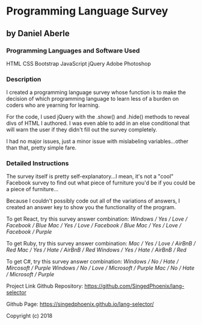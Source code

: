# Programming Language Survey
## by Daniel Aberle

### Programming Languages and Software Used
HTML
CSS
Bootstrap
JavaScript
jQuery
Adobe Photoshop

### Description
I created a programming language survey whose function is to make the decision of which programming language to learn less of a burden on coders who are yearning for learning.

For the code, I used jQuery with the .show() and .hide() methods to reveal divs of HTML I authored. I was even able to add in an else conditional that will warn the user if they didn't fill out the survey completely.

I had no major issues, just a minor issue with mislabeling variables...other than that, pretty simple fare.

### Detailed Instructions
The survey itself is pretty self-explanatory...I mean, it's not a "cool" Facebook survey to find out what piece of furniture you'd be if you could be a piece of furniture...

Because I couldn't possibly code out all of the variations of answers, I created an answer key to show you the functionality of the program.

To get React, try this survey answer combination:
_Windows / Yes / Love / Facebook / Blue
Mac / Yes / Love / Facebook / Blue
Mac / Yes / Love / Facebook / Purple_

To get Ruby, try this survey answer combination:
_Mac / Yes / Love / AirBnB / Red
Mac / Yes / Hate / AirBnB / Red
Windows / Yes / Hate / AirBnB / Red_

To get C#, try this survey answer combination:
_Windows / No / Hate / Mircosoft / Purple
Windows / No / Love / Microsoft / Purple
Mac / No / Hate / Microsoft / Purple_

Project Link
Github Repository: https://github.com/SingedPhoenix/lang-selector

Github Page: https://singedphoenix.github.io/lang-selector/

Copyright (c) 2018
